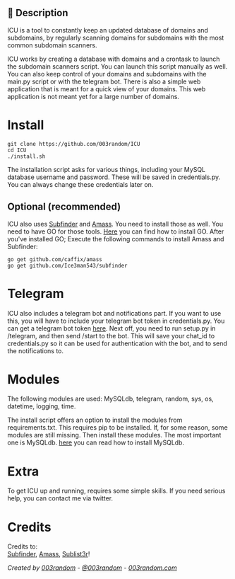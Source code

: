 ## 📌 Description 
ICU is a tool to constantly keep an updated database of domains and subdomains, by regularly scanning domains for subdomains with the most common subdomain scanners.  
  
ICU works by creating a database with domains and a crontask to launch the subdomain scanners script. You can launch this script manually as well. You can also keep control of your domains and subdomains with the main.py script or with the telegram bot. There is also a simple web application that is meant for a quick view of your domains. This web application is not meant yet for a large number of domains.  
  
# Install 
```
git clone https://github.com/003random/ICU  
cd ICU
./install.sh 
```  
The installation script asks for various things, including your MySQL database username and password. These will be saved in credentials.py. You can always change these credentials later on. 

## Optional (recommended)
ICU also uses [Subfinder]("https://github.com/Ice3man543/subfinder") and [Amass]("https://github.com/caffix/amass/"). 
You need to install those as well. You need to have GO for those tools. [Here]("https://www.digitalocean.com/community/tutorials/how-to-install-go-on-debian-8") you can find how to install GO. 
After you've installed GO; Execute the following commands to install Amass and Subfinder: 
```
go get github.com/caffix/amass
go get github.com/Ice3man543/subfinder
```


# Telegram 
ICU also includes a telegram bot and notifications part. If you want to use this, you will have to include your telegram bot token in credentials.py. You can get a telegram bot token [here]("https://core.telegram.org/bots#3-how-do-i-create-a-bot"). Next off, you need to run setup.py in /telegram, and then send /start to the bot. This will save your chat_id to credentials.py so it can be used for authentication with the bot, and to send the notifications to.  
 
# Modules 
The following modules are used: MySQLdb, telegram, random, sys, os, datetime, logging, time. 
 
The install script offers an option to install the modules from requirements.txt. This requires pip to be installed. If, for some reason, some modules are still missing. Then install these modules. The most important one is MySQLdb. [here]("https://stackoverflow.com/questions/25865270/how-to-install-python-mysqldb-module-using-pip") you can read how to install MySQLdb.  

# Extra
To get ICU up and running, requires some simple skills. If you need serious help, you can contact me via twitter.  
 
# Credits 
Credits to:  
[Subfinder]("https://github.com/Ice3man543/subfinder"), [Amass]("https://github.com/caffix/amass/"), [Sublist3r]("https://github.com/aboul3la/Sublist3r")!
 
*Created by [003random](http://hackerone.com/003random) - [@003random](https://twitter.com/rub003) - [003random.com](https://poc-server.com/blog/)*  



